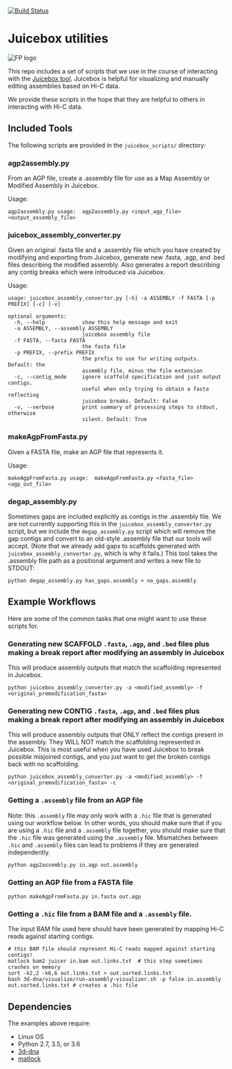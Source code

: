 [![Build Status](https://travis-ci.com/phasegenomics/juicebox_scripts.svg?branch=master)](https://travis-ci.com/phasegenomics/juicebox_scripts)

# Juicebox utilities

![FP logo](https://github.com/phasegenomics/juicebox_scripts/blob/master/logo/BlueLogoHorSmall.png)

This repo includes a set of scripts that we use in the course of interacting with the [Juicebox tool](http://aidenlab.org/juicebox/). Juicebox is helpful for visualizing and manually editing assemblies based on Hi-C data.

We provide these scripts in the hope that they are helpful to others in interacting with Hi-C data. 

## Included Tools
The following scripts are provided in the `juicebox_scripts/` directory:

### agp2assembly.py
From an AGP file, create a .assembly file for use as a Map Assembly or Modified Assembly in Juicebox.

Usage:
```
agp2assembly.py usage:	agp2assembly.py <input_agp_file> <output_assembly_file>
```

### juicebox_assembly_converter.py
Given an original .fasta file and a .assembly file which you have created by modifying and exporting from Juicebox,
generate new .fasta, .agp, and .bed files describing the modified assembly. Also generates a report describing any
contig breaks which were introduced via Juicebox.

Usage:
```
usage: juicebox_assembly_converter.py [-h] -a ASSEMBLY -f FASTA [-p PREFIX] [-c] [-v]

optional arguments:
  -h, --help            show this help message and exit
  -a ASSEMBLY, --assembly ASSEMBLY
                        juicebox assembly file
  -f FASTA, --fasta FASTA
                        the fasta file
  -p PREFIX, --prefix PREFIX
                        the prefix to use for writing outputs. Default: the
                        assembly file, minus the file extension
  -c, --contig_mode     ignore scaffold specification and just output contigs.
                        useful when only trying to obtain a fasta reflecting
                        juicebox breaks. Default: False
  -v, --verbose         print summary of processing steps to stdout, otherwise
                        silent. Default: True
```

### makeAgpFromFasta.py
Given a FASTA file, make an AGP file that represents it.

Usage:
```
makeAgpFromFasta.py usage:	makeAgpFromFasta.py <fasta_file> <agp_out_file>
```

### degap_assembly.py
Sometimes gaps are included explicitly as contigs in the .assembly file. We are not currently supporting this in the `juicebox_assembly_converter.py` script, but we include the `degap_assembly.py` script which will remove the gap contigs and convert to an old-style .assembly file that our tools will accept. (Note that we already add gaps to scaffolds generated with `juicebox_assembly_converter.py`, which is why it fails.) This tool takes the .assembly file path as a positional argument and writes a new file to STDOUT:

```
python degap_assembly.py has_gaps.assembly > no_gaps.assembly
```

## Example Workflows
Here are some of the common tasks that one might want to use these scripts for.

### Generating new SCAFFOLD `.fasta`, `.agp`, and `.bed` files plus making a break report after modifying an assembly in Juicebox
This will produce assembly outputs that match the scaffolding represented in Juicebox.
```
python juicebox_assembly_converter.py -a <modified_assembly> -f <original_premodification_fasta>
```


### Generating new CONTIG `.fasta`, `.agp`, and `.bed` files plus making a break report after modifying an assembly in Juicebox
This will produce assembly outputs that ONLY reflect the contigs present in the assembly. They WILL NOT match the scaffolding represented in Juicebox. This is most useful when you have used Juicebox to break possible misjoined contigs,
and you just want to get the broken contigs back with no scaffolding.
```
python juicebox_assembly_converter.py -a <modified_assembly> -f <original_premodification_fasta> -c
```

### Getting a `.assembly` file from an AGP file

Note: this `.assembly` file may only work with a `.hic` file that is generated using our workflow below. In other words, you should make sure that if you are using a `.hic` file and a `.assembly` file together, you should make sure that the `.hic` file was generated using the `.assembly` file. Mismatches between `.hic` and `.assembly` files can lead to problems if they are generated independently.

```
python agp2assembly.py in.agp out.assembly
```
### Getting an AGP file from a FASTA file
```
python makeAgpFromFasta.py in.fasta out.agp
```
### Getting a `.hic` file from a BAM file and a `.assembly` file. 
The input BAM file used here should have been generated by mapping Hi-C reads against starting contigs.

```
# this BAM file should represent Hi-C reads mapped against starting contigs!
matlock bam2 juicer in.bam out.links.txt  # this step sometimes crashes on memory
sort -k2,2 -k6,6 out.links.txt > out.sorted.links.txt
bash 3d-dna/visualize/run-assembly-visualizer.sh -p false in.assembly out.sorted.links.txt # creates a .hic file
```

## Dependencies
The examples above require:

* Linux OS
* Python 2.7, 3.5, or 3.6
* [3d-dna](https://github.com/theaidenlab/3d-dna)
* [matlock](https://github.com/phasegenomics/matlock)
